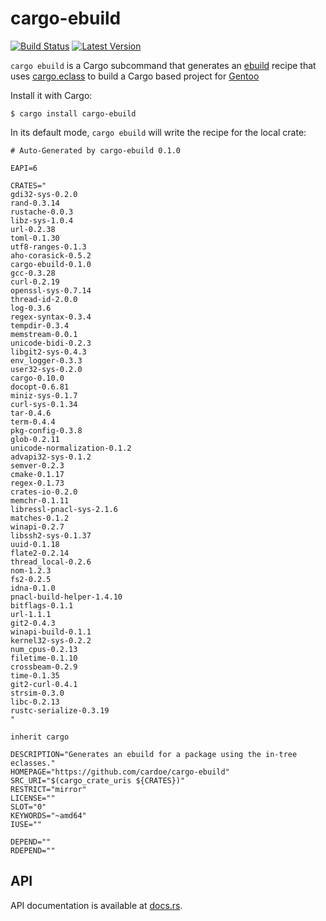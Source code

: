 # cargo-ebuild

[![Build Status](https://travis-ci.org/cardoe/cargo-ebuild.svg?branch=master)](https://travis-ci.org/cardoe/cargo-ebuild) [![Latest Version](https://img.shields.io/crates/v/cargo-ebuild.svg)](https://crates.io/crates/cargo-ebuild)

`cargo ebuild` is a Cargo subcommand that generates an
[ebuild](https://wiki.gentoo.org/wiki/Ebuild) recipe that uses
[cargo.eclass](https://gitweb.gentoo.org/repo/gentoo.git/tree/eclass/cargo.eclass)
to build a Cargo based project for [Gentoo](https://gentoo.org/)

Install it with Cargo:

```
$ cargo install cargo-ebuild
```

In its default mode, `cargo ebuild` will write the recipe for the
local crate:

```
# Auto-Generated by cargo-ebuild 0.1.0

EAPI=6

CRATES="
gdi32-sys-0.2.0
rand-0.3.14
rustache-0.0.3
libz-sys-1.0.4
url-0.2.38
toml-0.1.30
utf8-ranges-0.1.3
aho-corasick-0.5.2
cargo-ebuild-0.1.0
gcc-0.3.28
curl-0.2.19
openssl-sys-0.7.14
thread-id-2.0.0
log-0.3.6
regex-syntax-0.3.4
tempdir-0.3.4
memstream-0.0.1
unicode-bidi-0.2.3
libgit2-sys-0.4.3
env_logger-0.3.3
user32-sys-0.2.0
cargo-0.10.0
docopt-0.6.81
miniz-sys-0.1.7
curl-sys-0.1.34
tar-0.4.6
term-0.4.4
pkg-config-0.3.8
glob-0.2.11
unicode-normalization-0.1.2
advapi32-sys-0.1.2
semver-0.2.3
cmake-0.1.17
regex-0.1.73
crates-io-0.2.0
memchr-0.1.11
libressl-pnacl-sys-2.1.6
matches-0.1.2
winapi-0.2.7
libssh2-sys-0.1.37
uuid-0.1.18
flate2-0.2.14
thread_local-0.2.6
nom-1.2.3
fs2-0.2.5
idna-0.1.0
pnacl-build-helper-1.4.10
bitflags-0.1.1
url-1.1.1
git2-0.4.3
winapi-build-0.1.1
kernel32-sys-0.2.2
num_cpus-0.2.13
filetime-0.1.10
crossbeam-0.2.9
time-0.1.35
git2-curl-0.4.1
strsim-0.3.0
libc-0.2.13
rustc-serialize-0.3.19
"

inherit cargo

DESCRIPTION="Generates an ebuild for a package using the in-tree eclasses."
HOMEPAGE="https://github.com/cardoe/cargo-ebuild"
SRC_URI="$(cargo_crate_uris ${CRATES})"
RESTRICT="mirror"
LICENSE=""
SLOT="0"
KEYWORDS="~amd64"
IUSE=""

DEPEND=""
RDEPEND=""
```

## API

API documentation is available at [docs.rs](https://docs.rs/cargo-ebuild/).
